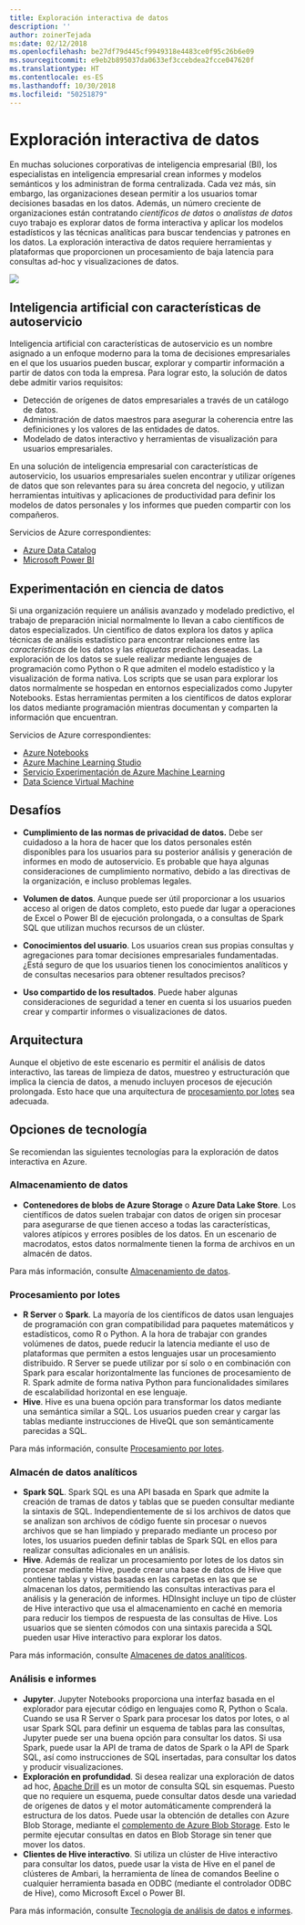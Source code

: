 ```yaml
---
title: Exploración interactiva de datos
description: ''
author: zoinerTejada
ms:date: 02/12/2018
ms.openlocfilehash: be27df79d445cf9949318e4483ce0f95c26b6e09
ms.sourcegitcommit: e9eb2b895037da0633ef3ccebdea2fcce047620f
ms.translationtype: HT
ms.contentlocale: es-ES
ms.lasthandoff: 10/30/2018
ms.locfileid: "50251879"
---
```

# <a name="interactive-data-exploration"></a>Exploración interactiva de datos

En muchas soluciones corporativas de inteligencia empresarial (BI), los especialistas en inteligencia empresarial crean informes y modelos semánticos y los administran de forma centralizada. Cada vez más, sin embargo, las organizaciones desean permitir a los usuarios tomar decisiones basadas en los datos. Además, un número creciente de organizaciones están contratando *científicos de datos* o *analistas de datos* cuyo trabajo es explorar datos de forma interactiva y aplicar los modelos estadísticos y las técnicas analíticas para buscar tendencias y patrones en los datos. La exploración interactiva de datos requiere herramientas y plataformas que proporcionen un procesamiento de baja latencia para consultas ad-hoc y visualizaciones de datos.

![](./images/data-exploration.png)

## <a name="self-service-bi"></a>Inteligencia artificial con características de autoservicio

Inteligencia artificial con características de autoservicio es un nombre asignado a un enfoque moderno para la toma de decisiones empresariales en el que los usuarios pueden buscar, explorar y compartir información a partir de datos con toda la empresa. Para lograr esto, la solución de datos debe admitir varios requisitos:

* Detección de orígenes de datos empresariales a través de un catálogo de datos.
* Administración de datos maestros para asegurar la coherencia entre las definiciones y los valores de las entidades de datos.
* Modelado de datos interactivo y herramientas de visualización para usuarios empresariales.

En una solución de inteligencia empresarial con características de autoservicio, los usuarios empresariales suelen encontrar y utilizar orígenes de datos que son relevantes para su área concreta del negocio, y utilizan herramientas intuitivas y aplicaciones de productividad para definir los modelos de datos personales y los informes que pueden compartir con los compañeros.

Servicios de Azure correspondientes:

- [Azure Data Catalog](/azure/data-catalog/data-catalog-what-is-data-catalog)
- [Microsoft Power BI](https://powerbi.microsoft.com/)

## <a name="data-science-experimentation"></a>Experimentación en ciencia de datos
Si una organización requiere un análisis avanzado y modelado predictivo, el trabajo de preparación inicial normalmente lo llevan a cabo científicos de datos especializados. Un científico de datos explora los datos y aplica técnicas de análisis estadístico para encontrar relaciones entre las *características* de los datos y las *etiquetas* predichas deseadas. La exploración de los datos se suele realizar mediante lenguajes de programación como Python o R que admiten el modelo estadístico y la visualización de forma nativa. Los scripts que se usan para explorar los datos normalmente se hospedan en entornos especializados como Jupyter Notebooks. Estas herramientas permiten a los científicos de datos explorar los datos mediante programación mientras documentan y comparten la información que encuentran.

Servicios de Azure correspondientes:

- [Azure Notebooks](https://notebooks.azure.com/)
- [Azure Machine Learning Studio](/azure/machine-learning/studio/what-is-ml-studio)
- [Servicio Experimentación de Azure Machine Learning](/azure/machine-learning/preview/experimentation-service-configuration)
- [Data Science Virtual Machine](/azure/machine-learning/data-science-virtual-machine/overview)

## <a name="challenges"></a>Desafíos

- **Cumplimiento de las normas de privacidad de datos.** Debe ser cuidadoso a la hora de hacer que los datos personales estén disponibles para los usuarios para su posterior análisis y generación de informes en modo de autoservicio. Es probable que haya algunas consideraciones de cumplimiento normativo, debido a las directivas de la organización, e incluso problemas legales. 

- **Volumen de datos**. Aunque puede ser útil proporcionar a los usuarios acceso al origen de datos completo, esto puede dar lugar a operaciones de Excel o Power BI de ejecución prolongada, o a consultas de Spark SQL que utilizan muchos recursos de un clúster.

- **Conocimientos del usuario**. Los usuarios crean sus propias consultas y agregaciones para tomar decisiones empresariales fundamentadas. ¿Está seguro de que los usuarios tienen los conocimientos analíticos y de consultas necesarios para obtener resultados precisos?

- **Uso compartido de los resultados**. Puede haber algunas consideraciones de seguridad a tener en cuenta si los usuarios pueden crear y compartir informes o visualizaciones de datos.

## <a name="architecture"></a>Arquitectura

Aunque el objetivo de este escenario es permitir el análisis de datos interactivo, las tareas de limpieza de datos, muestreo y estructuración que implica la ciencia de datos, a menudo incluyen procesos de ejecución prolongada. Esto hace que una arquitectura de [procesamiento por lotes](../big-data/batch-processing.md) sea adecuada.

## <a name="technology-choices"></a>Opciones de tecnología

Se recomiendan las siguientes tecnologías para la exploración de datos interactiva en Azure.

### <a name="data-storage"></a>Almacenamiento de datos

- **Contenedores de blobs de Azure Storage** o **Azure Data Lake Store**. Los científicos de datos suelen trabajar con datos de origen sin procesar para asegurarse de que tienen acceso a todas las características, valores atípicos y errores posibles de los datos. En un escenario de macrodatos, estos datos normalmente tienen la forma de archivos en un almacén de datos.

Para más información, consulte [Almacenamiento de datos](../technology-choices/data-storage.md).

### <a name="batch-processing"></a>Procesamiento por lotes

- **R Server** o **Spark**. La mayoría de los científicos de datos usan lenguajes de programación con gran compatibilidad para paquetes matemáticos y estadísticos, como R o Python. A la hora de trabajar con grandes volúmenes de datos, puede reducir la latencia mediante el uso de plataformas que permiten a estos lenguajes usar un procesamiento distribuido. R Server se puede utilizar por sí solo o en combinación con Spark para escalar horizontalmente las funciones de procesamiento de R. Spark admite de forma nativa Python para funcionalidades similares de escalabilidad horizontal en ese lenguaje.
- **Hive**. Hive es una buena opción para transformar los datos mediante una semántica similar a SQL. Los usuarios pueden crear y cargar las tablas mediante instrucciones de HiveQL que son semánticamente parecidas a SQL.

Para más información, consulte [Procesamiento por lotes](../technology-choices/batch-processing.md).

### <a name="analytical-data-store"></a>Almacén de datos analíticos

- **Spark SQL**. Spark SQL es una API basada en Spark que admite la creación de tramas de datos y tablas que se pueden consultar mediante la sintaxis de SQL. Independientemente de si los archivos de datos que se analizan son archivos de código fuente sin procesar o nuevos archivos que se han limpiado y preparado mediante un proceso por lotes, los usuarios pueden definir tablas de Spark SQL en ellos para realizar consultas adicionales en un análisis. 
- **Hive**. Además de realizar un procesamiento por lotes de los datos sin procesar mediante Hive, puede crear una base de datos de Hive que contiene tablas y vistas basadas en las carpetas en las que se almacenan los datos, permitiendo las consultas interactivas para el análisis y la generación de informes. HDInsight incluye un tipo de clúster de Hive interactivo que usa el almacenamiento en caché en memoria para reducir los tiempos de respuesta de las consultas de Hive. Los usuarios que se sienten cómodos con una sintaxis parecida a SQL pueden usar Hive interactivo para explorar los datos.

Para más información, consulte [Almacenes de datos analíticos](../technology-choices/analytical-data-stores.md).

### <a name="analytics-and-reporting"></a>Análisis e informes

- **Jupyter**. Jupyter Notebooks proporciona una interfaz basada en el explorador para ejecutar código en lenguajes como R, Python o Scala. Cuando se usa R Server o Spark para procesar los datos por lotes, o al usar Spark SQL para definir un esquema de tablas para las consultas, Jupyter puede ser una buena opción para consultar los datos. Si usa Spark, puede usar la API de trama de datos de Spark o la API de Spark SQL, así como instrucciones de SQL insertadas, para consultar los datos y producir visualizaciones.
- **Exploración en profundidad**. Si desea realizar una exploración de datos ad hoc, [Apache Drill](https://drill.apache.org/) es un motor de consulta SQL sin esquemas. Puesto que no requiere un esquema, puede consultar datos desde una variedad de orígenes de datos y el motor automáticamente comprenderá la estructura de los datos.  Puede usar la obtención de detalles con Azure Blob Storage, mediante el [complemento de Azure Blob Storage](https://drill.apache.org/docs/azure-blob-storage-plugin/). Esto le permite ejecutar consultas en datos en Blob Storage sin tener que mover los datos. 
- **Clientes de Hive interactivo**. Si utiliza un clúster de Hive interactivo para consultar los datos, puede usar la vista de Hive en el panel de clústeres de Ambari, la herramienta de línea de comandos Beeline o cualquier herramienta basada en ODBC (mediante el controlador ODBC de Hive), como Microsoft Excel o Power BI.

Para más información, consulte [Tecnología de análisis de datos e informes](../technology-choices/analysis-visualizations-reporting.md).
